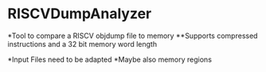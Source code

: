 # RISCVDumpAnalyzer

*Tool to compare a RISCV objdump file to memory
**Supports compressed instructions and a 32 bit memory word length

*Input Files need to be adapted 
*Maybe also memory regions
